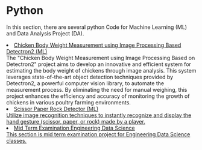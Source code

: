 # Python
<p>In this section, there are several python Code for Machine Learning (ML) and Data Analysis Project (DA).</p>

<li><a href="https://github.com/fikriathalariq/python/blob/main/Chicken_Body_Weight_Measurement_Based_Image_Processing.ipynb">Chicken Body Weight Measurement using Image Processing Based Detectron2 (ML)</a></li>
The "Chicken Body Weight Measurement using Image Processing Based on Detectron2" project aims to develop an innovative and efficient system for estimating the body weight of chickens through image analysis. This system leverages state-of-the-art object detection techniques provided by Detectron2, a powerful computer vision library, to automate the measurement process. By eliminating the need for manual weighing, this project enhances the efficiency and accuracy of monitoring the growth of chickens in various poultry farming environments.
<li><a href="https://github.com/fikriathalariq/python/blob/main/Machine_Learning_Scissor_Paper_Rock.ipynb">Scissor Paper Rock Detector (ML)</li>
Utilize image recognition techniques to instantly recognize and display the hand gesture (scissor, paper, or rock) made by a player.
<li><a href="https://github.com/fikriathalariq/python/blob/main/Engineering_Data_Science_Mid_Term_Exam.ipynb">Mid Term Examination Engineering Data Science</li>
This section is mid term examination project for Engineering Data Science classes.

